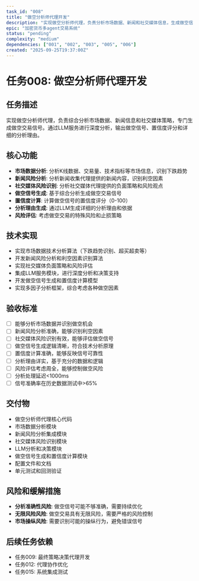 ```yaml
---
task_id: "008"
title: "做空分析师代理开发"
description: "实现做空分析师代理，负责分析市场数据、新闻和社交媒体信息，生成做空信号、置信度和分析理由"
epic: "加密货币多agent交易系统"
status: "pending"
complexity: "medium"
dependencies: ["001", "002", "003", "005", "006"]
created: "2025-09-25T19:37:00Z"
---
```


# 任务008: 做空分析师代理开发

## 任务描述
实现做空分析师代理，负责综合分析市场数据、新闻信息和社交媒体策略，专门生成做空交易信号。通过LLM服务进行深度分析，输出做空信号、置信度评分和详细的分析理由。

## 核心功能
- **市场数据分析**: 分析K线数据、交易量、技术指标等市场信息，识别下跌趋势
- **新闻风险分析**: 分析新闻收集代理提供的新闻内容，识别利空因素
- **社交媒体风险识别**: 分析社交媒体代理提供的负面策略和风险观点
- **做空信号生成**: 基于综合分析生成做空交易信号
- **置信度计算**: 计算做空信号的置信度评分（0-100）
- **分析理由生成**: 通过LLM生成详细的分析理由和依据
- **风险评估**: 考虑做空交易的特殊风险和止损策略

## 技术实现
- 实现市场数据技术分析算法（下跌趋势识别、超买超卖等）
- 开发新闻风险分析和利空因素识别算法
- 实现社交媒体负面策略和风险评估
- 集成LLM服务模块，进行深度分析和决策支持
- 开发做空信号生成和置信度计算模型
- 实现多因子分析框架，综合考虑各种做空因素

## 验收标准
- [ ] 能够分析市场数据并识别做空机会
- [ ] 新闻风险分析准确，能够识别利空因素
- [ ] 社交媒体风险识别有效，能够评估做空信号
- [ ] 做空信号生成逻辑清晰，符合技术分析原理
- [ ] 置信度计算准确，能够反映信号可靠性
- [ ] 分析理由详实，基于充分的数据和逻辑
- [ ] 风险评估考虑周全，能够控制做空风险
- [ ] 分析处理延迟<1000ms
- [ ] 信号准确率在历史数据测试中>65%

## 交付物
- 做空分析师代理核心代码
- 市场数据分析模块
- 新闻风险分析集成模块
- 社交媒体风险识别模块
- LLM分析和决策模块
- 做空信号生成和置信度计算模块
- 配置文件和文档
- 单元测试和回测验证

## 风险和缓解措施
- **分析准确性风险**: 做空信号可能不够准确，需要持续优化
- **无限风险风险**: 做空交易具有无限风险，需要严格的风险控制
- **市场操纵风险**: 需要识别可能的操纵行为，避免错误信号

## 后续任务依赖
- 任务009: 最终策略决策代理开发
- 任务012: 代理协作优化
- 任务015: 系统集成测试